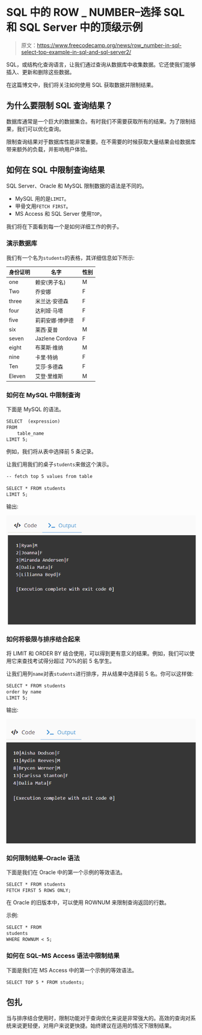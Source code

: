 # SQL 中的 ROW _ NUMBER–选择 SQL 和 SQL Server 中的顶级示例

> 原文：<https://www.freecodecamp.org/news/row_number-in-sql-select-top-example-in-sql-and-sql-server2/>

SQL，或结构化查询语言，让我们通过查询从数据库中收集数据。它还使我们能够插入、更新和删除这些数据。

在这篇博文中，我们将关注如何使用 SQL 获取数据并限制结果。

## 为什么要限制 SQL 查询结果？

数据库通常是一个巨大的数据集合。有时我们不需要获取所有的结果。为了限制结果，我们可以优化查询。

限制查询结果对于数据库性能非常重要。在不需要的时候获取大量结果会给数据库带来额外的负载，并影响用户体验。

## 如何在 SQL 中限制查询结果

SQL Server、Oracle 和 MySQL 限制数据的语法是不同的。

*   MySQL 用的是`LIMIT`。
*   甲骨文用`FETCH FIRST`。
*   MS Access 和 SQL Server 使用`TOP`。

我们将在下面看到每一个是如何详细工作的例子。

### 演示数据库

我们有一个名为`students`的表格，其详细信息如下所示:

| 身份证明 | 名字 | 性别 |
| --- | --- | --- |
| one | 赖安(男子名) | M |
| Two | 乔安娜 | F |
| three | 米兰达·安德森 | F |
| four | 达利娅·马塔 | F |
| five | 莉莉安娜·博伊德 | F |
| six | 莱西·夏普 | M |
| seven | Jazlene Cordova | F |
| eight | 布莱斯·维纳 | M |
| nine | 卡里·特纳 | F |
| Ten | 艾莎·多德森 | F |
| Eleven | 艾登·里维斯 | M |

### 如何在 MySQL 中限制查询

下面是 MySQL 的语法。

```
SELECT  (expression)
FROM 
    table_name
LIMIT 5; 
```

例如，我们将从表中选择前 5 条记录。

让我们用我们的桌子`students`来做这个演示。

```
-- fetch top 5 values from table

SELECT * FROM students
LIMIT 5;
```

输出:

![image-7](img/a5b2d1c4594e24f8199889199fcc9a1d.png)

### 如何将极限与排序结合起来

将 LIMIT 和 ORDER BY 结合使用，可以得到更有意义的结果。例如，我们可以使用它来查找考试得分超过 70%的前 5 名学生。

让我们用列`name`对表`students`进行排序，并从结果中选择前 5 名。你可以这样做:

```
SELECT * FROM students
order by name
LIMIT 5;
```

输出:

![image-13](img/f971b3bba7320ed3b98ff1d3438e19c7.png)

### 如何限制结果–Oracle 语法

下面是我们在 Oracle 中的第一个示例的等效语法。

```
SELECT * FROM students
FETCH FIRST 5 ROWS ONLY;
```

在 Oracle 的旧版本中，可以使用 ROWNUM 来限制查询返回的行数。

示例:

```
SELECT * FROM 
students 
WHERE ROWNUM < 5;
```

### 如何在 SQL–MS Access 语法中限制结果

下面是我们在 MS Access 中的第一个示例的等效语法。

```
SELECT TOP 5 * FROM students; 
```

## 包扎

当与排序结合使用时，限制功能对于查询优化来说是非常强大的。高效的查询对系统来说更轻便，对用户来说更快捷。始终建议在适用的情况下限制结果。